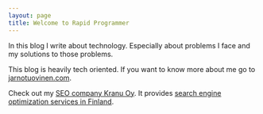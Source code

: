 ```yaml
---
layout: page
title: Welcome to Rapid Programmer
---
```


In this blog I write about technology. Especially about problems I face and my solutions to those problems.

This blog is heavily tech oriented. If you want to know more about me go to [jarnotuovinen.com](http://jarnotuovinen.com).

Check out my [SEO company Kranu Oy](https://www.kranu.fi). It provides [search engine optimization services in Finland](https://www.kauppalehti.fi/5/i/yritykset/yrityshaku/osuma_tulostus.jsp?id=29340455).
